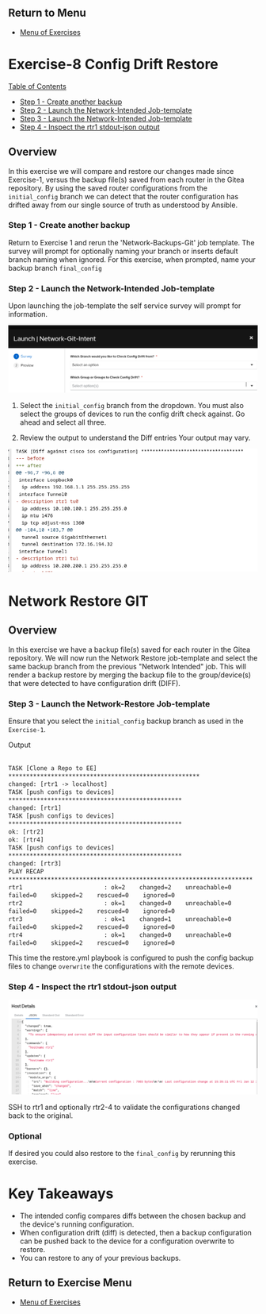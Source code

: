 ## Return to Menu
 - [Menu of Exercises](../README.md)

# Exercise-8 Config Drift Restore

[Table of Contents](#table-of-contents)
- [Step 1 - Create another backup](#step-1---create-another-backup)
- [Step 2 -  Launch the Network-Intended Job-template](#step-2---launch-the-network-intended-job-template)
- [Step 3 - Launch the Network-Intended Job-template](#step-3---launch-the-network-restore-job-template)
- [Step 4 - Inspect the rtr1 stdout-json output](#step-3---inspect-the-rtr1-stdout-json-output)

## Overview
In this exercise we will compare and restore our changes made since Exercise-1, versus the backup file(s) saved from each router in the Gitea repository. By using the saved router configurations from the `initial_config` branch we can detect that the router configuration has drifted away from our single source of truth as understood by Ansible.

### Step 1 - Create another backup
Return to Exercise 1 and rerun the 'Network-Backups-Git' job template. The survey will prompt for optionally naming your branch or inserts default branch naming when ignored. For this exercise, when prompted, name your backup branch `final_config`

### Step 2 - Launch the Network-Intended Job-template
Upon launching the job-template the self service survey will prompt for information.

![survey](../images/survey1.png)
1. Select the `initial_config` branch from the dropdown. You must also select the groups of devices to run the config drift check against. Go ahead and select all three.

 2. Review the output to understand the Diff entries
 Your output may vary. 

![diff](../images/diff.png)

# Network Restore GIT

## Overview
In this exercise we have a backup file(s) saved for each router in the Gitea repository. We will now run the Network Restore job-template and select the same backup branch from the previous "Network Intended" job. This will render a backup restore by merging the backup file to the group/device(s) that were detected to have configuration drift (DIFF).

### Step 3 - Launch the Network-Restore Job-template
Ensure that you select the `initial_config` backup branch as used in the `Exercise-1`.

Output
~~~

TASK [Clone a Repo to EE] ******************************************************
changed: [rtr1 -> localhost]
TASK [push configs to devices] *************************************************
changed: [rtr1]
TASK [push configs to devices] *************************************************
ok: [rtr2]
ok: [rtr4]
TASK [push configs to devices] *************************************************
changed: [rtr3]
PLAY RECAP *********************************************************************
rtr1                       : ok=2    changed=2    unreachable=0    failed=0    skipped=2    rescued=0    ignored=0   
rtr2                       : ok=1    changed=0    unreachable=0    failed=0    skipped=2    rescued=0    ignored=0   
rtr3                       : ok=1    changed=1    unreachable=0    failed=0    skipped=2    rescued=0    ignored=0   
rtr4                       : ok=1    changed=0    unreachable=0    failed=0    skipped=2    rescued=0    ignored=0   
~~~

This time the restore.yml playbook is configured to push the config backup files to change `overwrite` the configurations with the remote devices. 

### Step 4 - Inspect the rtr1 stdout-json output
![changed](../images/changed.png)

SSH to rtr1 and optionally rtr2-4 to validate the configurations changed back to the original.

### Optional
If desired you could also restore to the `final_config` by rerunning this exercise.


# Key Takeaways
* The intended config compares diffs between the chosen backup and the device's running configuration.
* When configuration drift (diff) is detected, then a backup configuration can be pushed back to the device for a configuration overwrite to restore.
* You can restore to any of your previous backups.

## Return to Exercise Menu
 - [Menu of Exercises](../README.md)